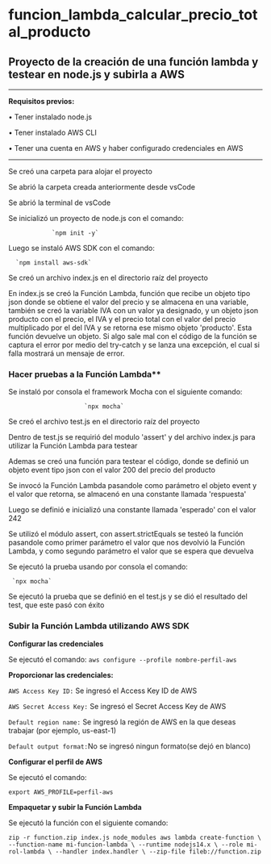 # funcion_lambda_calcular_precio_total_producto

## Proyecto de la creación de una función lambda y testear en node.js y subirla a AWS
-----------------------------------------------------------------------

**Requisitos previos:**

• Tener instalado node.js 

• Tener instalado AWS CLI

• Tener una cuenta en AWS y haber configurado credenciales en AWS

-----------------------------------------------------------------------



Se creó una carpeta para alojar el proyecto

Se abrió la carpeta creada anteriormente desde vsCode 

Se abrió la terminal de vsCode

Se inicializó un proyecto de node.js con el comando:

                `npm init -y`
                
Luego se instaló AWS SDK con el comando:

      `npm install aws-sdk`
      
Se creó un archivo index.js en el directorio raíz del proyecto

En index.js se creó la Función Lambda, función que recibe un objeto tipo json donde se obtiene el valor del precio y se almacena en una variable, también se creó la  variable IVA con un valor ya 
designado, y un objeto json producto con el precio, el IVA y el precio total con el valor del precio multiplicado por el del IVA y se retorna ese mismo objeto 'producto'.
Esta función devuelve un objeto. Si algo sale mal con el código de la función se captura el error por medio del try-catch y se lanza una excepción, el cual si falla mostrará un mensaje de error.

### Hacer pruebas a la Función Lambda**

Se instaló por consola el framework Mocha con el siguiente comando: 

                         `npx mocha`
                         
Se creó el archivo test.js en el directorio raíz del proyecto 

Dentro de test.js se requirió del modulo 'assert' y del archivo index.js para utilizar la Función Lambda para testear

Ademas se creó una función para testear el código, donde se definió un objeto event tipo json con el valor 200 del precio del producto

Se invocó la Función Lambda pasandole como parámetro el objeto event y el valor que retorna, se almacenó en una constante llamada 'respuesta'

Luego se definió e inicializó una constante llamada 'esperado' con el valor 242

Se utilizó el módulo assert, con assert.strictEquals se testeó la función pasandole como primer parámetro el valor que nos devolvió la Función Lambda, y como segundo parámetro el valor que se espera que devuelva

Se ejecutó la prueba usando por consola el comando:

     `npx mocha`
     
Se ejecutó la prueba que se definió en el test.js y se dió el resultado del test, que este pasó con éxito

### Subir la Función Lambda utilizando AWS SDK


**Configurar las credenciales** 

 Se ejecutó el comando:
    `aws configure --profile nombre-perfil-aws`
    
**Proporcionar las credenciales:** 

`AWS Access Key ID:` Se ingresó el Access Key ID de AWS

`AWS Secret Access Key:` Se ingresó el Secret Access Key de AWS

`Default region name:` Se ingresó  la región de AWS en la que deseas trabajar (por ejemplo, us-east-1)

`Default output format:`No se ingresó ningun formato(se dejó en blanco)

**Configurar el perfil de AWS** 

Se ejecutó el comando: 

`export AWS_PROFILE=perfil-aws`

**Empaquetar y subir la Función Lambda** 

Se ejecutó la función con el siguiente comando:

`zip -r function.zip index.js node_modules
aws lambda create-function \
  --function-name mi-funcion-lambda \
  --runtime nodejs14.x \
  --role mi-rol-lambda \
  --handler index.handler \
  --zip-file fileb://function.zip`










